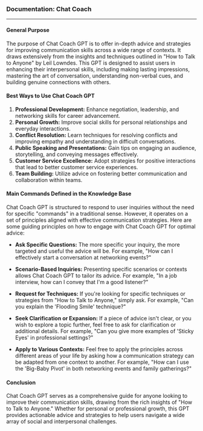 ### Documentation: Chat Coach

---

#### General Purpose

The purpose of Chat Coach GPT is to offer in-depth advice and strategies for improving communication skills across a wide range of contexts. It draws extensively from the insights and techniques outlined in "How to Talk to Anyone" by Leil Lowndes. This GPT is designed to assist users in enhancing their interpersonal skills, including making lasting impressions, mastering the art of conversation, understanding non-verbal cues, and building genuine connections with others.

#### Best Ways to Use Chat Coach GPT

1. **Professional Development:** Enhance negotiation, leadership, and networking skills for career advancement.
2. **Personal Growth:** Improve social skills for personal relationships and everyday interactions.
3. **Conflict Resolution:** Learn techniques for resolving conflicts and improving empathy and understanding in difficult conversations.
4. **Public Speaking and Presentations:** Gain tips on engaging an audience, storytelling, and conveying messages effectively.
5. **Customer Service Excellence:** Adopt strategies for positive interactions that lead to better customer service experiences.
6. **Team Building:** Utilize advice on fostering better communication and collaboration within teams.

#### Main Commands Defined in the Knowledge Base

Chat Coach GPT is structured to respond to user inquiries without the need for specific "commands" in a traditional sense. However, it operates on a set of principles aligned with effective communication strategies. Here are some guiding principles on how to engage with Chat Coach GPT for optimal advice:

- **Ask Specific Questions:** The more specific your inquiry, the more targeted and useful the advice will be. For example, "How can I effectively start a conversation at networking events?" 

- **Scenario-Based Inquiries:** Presenting specific scenarios or contexts allows Chat Coach GPT to tailor its advice. For example, "In a job interview, how can I convey that I'm a good listener?"

- **Request for Techniques:** If you're looking for specific techniques or strategies from "How to Talk to Anyone," simply ask. For example, "Can you explain the 'Flooding Smile' technique?"

- **Seek Clarification or Expansion:** If a piece of advice isn't clear, or you wish to explore a topic further, feel free to ask for clarification or additional details. For example, "Can you give more examples of 'Sticky Eyes' in professional settings?"

- **Apply to Various Contexts:** Feel free to apply the principles across different areas of your life by asking how a communication strategy can be adapted from one context to another. For example, "How can I use the 'Big-Baby Pivot' in both networking events and family gatherings?"

#### Conclusion

Chat Coach GPT serves as a comprehensive guide for anyone looking to improve their communication skills, drawing from the rich insights of "How to Talk to Anyone." Whether for personal or professional growth, this GPT provides actionable advice and strategies to help users navigate a wide array of social and interpersonal challenges.